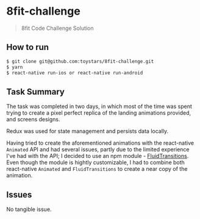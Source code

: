 # 8fit-challenge

> 8fit Code Challenge Solution

## How to run

``` bash
$ git clone git@github.com:toystars/8fit-challenge.git
$ yarn
$ react-native run-ios or react-native run-android
```

## Task Summary

The task was completed in two days, in which most of the time was spent trying to create a pixel perfect replica of the landing animations provided, and screens designs.

Redux was used for state management and persists data locally.

Having tried to create the aforementioned animations with the react-native `Animated` API and had several issues, partly due to the limited experience I've had with the API; I decided to use an npm module - [FluidTransitions](https://github.com/fram-x/FluidTransitions). Even though the module is hightly customizable, I had to combine both react-native `Animated` and `FluidTransitions` to create a near copy of the animation.


## Issues

No tangible issue.
